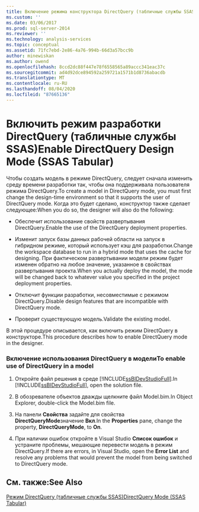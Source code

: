 ```yaml
---
title: Включение режима конструктора DirectQuery (табличные службы SSAS) | Документация Майкрософт
ms.custom: ''
ms.date: 03/06/2017
ms.prod: sql-server-2014
ms.reviewer: ''
ms.technology: analysis-services
ms.topic: conceptual
ms.assetid: 71fc7ebd-2e86-4a76-994b-66d3a57bcc9b
author: minewiskan
ms.author: owend
ms.openlocfilehash: 8ccd2dc88f447e78f6558565a89accc341eac37c
ms.sourcegitcommit: ad4d92dce894592a259721a1571b1d8736abacdb
ms.translationtype: MT
ms.contentlocale: ru-RU
ms.lasthandoff: 08/04/2020
ms.locfileid: "87665136"
---
```

# <a name="enable-directquery-design-mode-ssas-tabular"></a><span data-ttu-id="d97d3-102">Включить режим разработки DirectQuery (табличные службы SSAS)</span><span class="sxs-lookup"><span data-stu-id="d97d3-102">Enable DirectQuery Design Mode (SSAS Tabular)</span></span>
  <span data-ttu-id="d97d3-103">Чтобы создать модель в режиме DirectQuery, следует сначала изменить среду времени разработки так, чтобы она поддерживала пользователя режима DirectQuery.</span><span class="sxs-lookup"><span data-stu-id="d97d3-103">To create a model in DirectQuery mode, you must first change the design-time environment so that it supports the user of DirectQuery mode.</span></span> <span data-ttu-id="d97d3-104">Когда это будет сделано, конструктор также сделает следующее:</span><span class="sxs-lookup"><span data-stu-id="d97d3-104">When you do so, the designer will also do the following:</span></span>  
  
-   <span data-ttu-id="d97d3-105">Обеспечит использование свойств развертывания DirectQuery.</span><span class="sxs-lookup"><span data-stu-id="d97d3-105">Enable the use of the DirectQuery deployment properties.</span></span>  
  
-   <span data-ttu-id="d97d3-106">Изменит запуск базы данных рабочей области на запуск в гибридном режиме, который использует кэш для разработки.</span><span class="sxs-lookup"><span data-stu-id="d97d3-106">Change the workspace database to run in a hybrid mode that uses the cache for designing.</span></span> <span data-ttu-id="d97d3-107">При фактическом развертывании модели режим будет изменен обратно на любое значение, указанное в свойствах развертывания проекта.</span><span class="sxs-lookup"><span data-stu-id="d97d3-107">When you actually deploy the model, the mode will be changed back to whatever value you specified in the project deployment properties.</span></span>  
  
-   <span data-ttu-id="d97d3-108">Отключит функции разработки, несовместимые с режимом DirectQuery.</span><span class="sxs-lookup"><span data-stu-id="d97d3-108">Disable design features that are incompatible with DirectQuery mode.</span></span>  
  
-   <span data-ttu-id="d97d3-109">Проверит существующую модель.</span><span class="sxs-lookup"><span data-stu-id="d97d3-109">Validate the existing model.</span></span>  
  
 <span data-ttu-id="d97d3-110">В этой процедуре описывается, как включить режим DirectQuery в конструкторе.</span><span class="sxs-lookup"><span data-stu-id="d97d3-110">This procedure describes how to enable DirectQuery mode in the designer.</span></span>  
  
### <a name="to-enable-use-of-directquery-in-a-model"></a><span data-ttu-id="d97d3-111">Включение использования DirectQuery в модели</span><span class="sxs-lookup"><span data-stu-id="d97d3-111">To enable use of DirectQuery in a model</span></span>  
  
1.  <span data-ttu-id="d97d3-112">Откройте файл решения в среде [!INCLUDE[ssBIDevStudioFull](../../includes/ssbidevstudiofull-md.md)].</span><span class="sxs-lookup"><span data-stu-id="d97d3-112">In [!INCLUDE[ssBIDevStudioFull](../../includes/ssbidevstudiofull-md.md)], open the solution file.</span></span>  
  
2.  <span data-ttu-id="d97d3-113">В обозревателе объектов дважды щелкните файл Model.bim.</span><span class="sxs-lookup"><span data-stu-id="d97d3-113">In Object Explorer, double-click the Model.bim file.</span></span>  
  
3.  <span data-ttu-id="d97d3-114">На панели **Свойства** задайте для свойства **DirectQueryMode**значение **Вкл**.</span><span class="sxs-lookup"><span data-stu-id="d97d3-114">In the **Properties** pane, change the property, **DirectQueryMode**, to **On**.</span></span>  
  
4.  <span data-ttu-id="d97d3-115">При наличии ошибок откройте в Visual Studio **Список ошибок** и устраните проблемы, мешающие перевести модель в режим DirectQuery.</span><span class="sxs-lookup"><span data-stu-id="d97d3-115">If there are errors, in Visual Studio, open the **Error List** and resolve any problems that would prevent the model from being switched to DirectQuery mode.</span></span>  
  
## <a name="see-also"></a><span data-ttu-id="d97d3-116">См. также:</span><span class="sxs-lookup"><span data-stu-id="d97d3-116">See Also</span></span>  
 [<span data-ttu-id="d97d3-117">Режим DirectQuery (табличные службы SSAS)</span><span class="sxs-lookup"><span data-stu-id="d97d3-117">DirectQuery Mode &#40;SSAS Tabular&#41;</span></span>](directquery-mode-ssas-tabular.md)  
  
  

